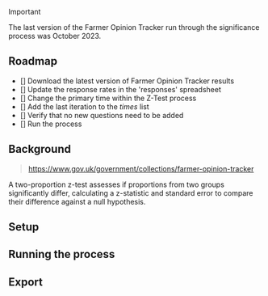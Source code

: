 > [!IMPORTANT]
> The last version of the Farmer Opinion Tracker run through the significance process was October 2023.

## Roadmap
- [] Download the latest version of Farmer Opinion Tracker results
- [] Update the response rates in the 'responses' spreadsheet
- [] Change the primary time within the Z-Test process
- [] Add the last iteration to the _times_ list
- [] Verify that no new questions need to be added
- [] Run the process

## Background


> https://www.gov.uk/government/collections/farmer-opinion-tracker


A two-proportion z-test assesses if proportions from two groups significantly differ, calculating a z-statistic and standard error to compare their difference against a null hypothesis.

## Setup

## Running the process

## Export
